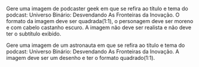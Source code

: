 Gere uma imagem de podcaster geek em que se refira ao título e tema do podcast: Universo Binário: Desvendando As Fronteiras da Inovação. O formato da imagem deve ser quadrada(1:1), o personagem deve ser moreno e com cabelo castanho escuro. A imagem não deve ser realista e não deve ter o subtítulo exibido.

Gere uma imagem de um astronauta em que se refira ao título e tema do podcast: Universo Binário: Desvendando As Fronteiras da Inovação. A imagem deve ser um desenho e ter o formato quadrado(1:1).
